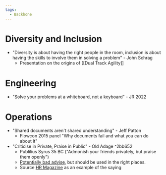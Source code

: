 ```yaml
---
tags:
  - Backbone
---
```

# Diversity and Inclusion
- "Diversity is about having the right people in the room, inclusion is about having the skills to involve them in solving a problem" - John Schrag 
	- Presentation on the origins of [[Dual Track Agility]]

# Engineering
- "Solve your problems at a whiteboard, not a keyboard" - JR 2022

# Operations
- "Shared documents aren't shared understanding" - Jeff Patton 
	- Flowcon 2015 panel "Why documents fail and what you can do about it"
- "Criticise in Private, Praise in Public" - Old Adage ^2bb652
	- Publilius Syrus 35 BC ("Admonish your friends privately, but praise them openly")
	- [Potentially bad advise](https://hbr.org/2013/03/how-criticizing-in-private-und), but should be used in the right places.
	- Source [HR Magazine](https://www.sharonebardavid.com/wp-content/uploads/2011/12/HR-Reporter-Published-Correct-Publicly-Apr-091.pdf) as an example of the saying